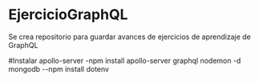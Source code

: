 # EjercicioGraphQL
Se crea repositorio para guardar avances de ejercicios de aprendizaje de GraphQL

#Instalar apollo-server
-npm install apollo-server graphql nodemon -d mongodb
--npm install dotenv

